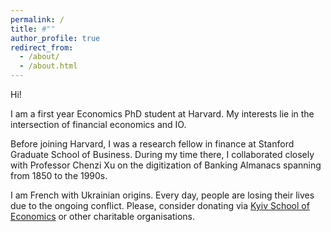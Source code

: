```yaml
---
permalink: /
title: #""
author_profile: true
redirect_from: 
  - /about/
  - /about.html
---
```


Hi!

I am a first year Economics PhD student at Harvard. My interests lie in the intersection of financial economics and IO. 

Before joining Harvard, I was a research fellow in finance at Stanford Graduate School of Business. During my time there, I collaborated closely with Professor Chenzi Xu on the digitization of Banking Almanacs spanning from 1850 to the 1990s.

I am French with Ukrainian origins. Every day, people are losing their lives due to the ongoing conflict. Please, consider donating via [Kyiv School of Economics](https://foundation.kse.ua/en/donation/) or other charitable organisations. 
